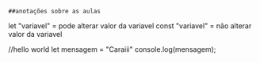     ##anotações sobre as aulas

let "variavel" =  pode alterar valor da variavel
const "variavel" = não alterar valor da variavel

//hello world
let mensagem = "Caraiii"
console.log(mensagem);

